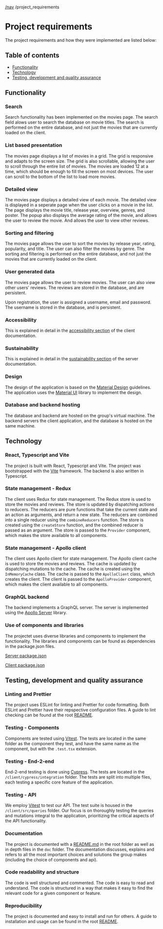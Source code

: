 [/nav](navigation.md) /project_requirements

# Project requirements

The project requirements and how they were implemented are listed below:

## Table of contents

- [Functionality](#functionality)
- [Technology](#technology)
- [Testing, development and quality assurance](#testing-development-and-quality-assurance)

## Functionality

### Search

Search functionality has been implemented on the movies page. The search field alows user to search the database on movie titles. The search is performed on the entire database, and not just the movies that are currently loaded on the client.

### List based presentation

The movies page displays a list of movies in a grid. The grid is responsive and adapts to the screen size. The grid is also scrollable, allowing the user to scroll through the entire list of movies. The movies are loaded 12 at a time, which should be enough to fill the screen on most devices. The user can scroll to the bottom of the list to load more movies.

### Detailed view

The movies page displays a detailed view of each movie. The detailed view is displayed in a seperate page when the user clicks on a movie in the list. The page displays the movie title, release year, overview, genres, and poster. The popup also displays the average rating of the movie, and allows the user to review the movie. And allows the user to view other reviews.

### Sorting and filtering

The movies page allows the user to sort the movies by release year, rating, popularity, and title. The user can also filter the movies by genre. The sorting and filtering is performed on the entire database, and not just the movies that are currently loaded on the client.

### User generated data

The movies page allows the user to review movies. The user can also view other users' reviews. The reviews are stored in the database, and are persistent.

Upon registration, the user is assigned a username, email and password. The username is stored in the database, and is persistent.

### Accessibility

This is explained in detail in the [accessibility section](client.md#accessibility-wcag-22-compliance) of the client documentation.

### Sustainability

This is explained in detail in the [sustainability section](server.md#sustainability) of the server documentation.

### Design

The design of the application is based on the [Material Design](https://material.io/design) guidelines. The application uses the [Material UI](https://material-ui.com/) library to implement the design.

### Database and backend hosting

The database and backend are hosted on the group's virtual machine. The backend servers the client application, and the database is hosted on the same machine.

## Technology

### React, Typescript and Vite

The project is built with React, Typescript and Vite. The project was bootstrapped with the [Vite](https://vitejs.dev/) framework. The backend is also written in Typescript.

### State management - Redux

The client uses Redux for state management. The Redux store is used to store the movies and reviews. The store is updated by dispatching actions to reducers. The reducers are pure functions that take the current state and an action as arguments, and return a new state. The reducers are combined into a single reducer using the `combineReducers` function. The store is created using the `createStore` function, and the combined reducer is passed as an argument. The store is passed to the `Provider` component, which makes the store available to all components.

### State management - Apollo client

The client uses Apollo client for state management. The Apollo client cache is used to store the movies and reviews. The cache is updated by dispatching mutations to the cache. The cache is created using the `InMemoryCache` class. The cache is passed to the `ApolloClient` class, which creates the client. The client is passed to the `ApolloProvider` component, which makes the client available to all components.

### GraphQL backend

The backend implements a GraphQL server. The server is implemented using the [Apollo Server](https://www.apollographql.com/docs/apollo-server/) library.

### Use of components and libraries

The projectet uses diverse libraries and components to implement the functionality. The libraries and components can be found as dependencies in the package.json files.

[Server package.json](../server/package.json)

[Client package.json](../client/package.json)

## Testing, development and quality assurance

### Linting and Prettier

The project uses ESLint for linting and Prettier for code formatting. Both ESLint and Prettier have their repspective configuration files. A guide to lint checking can be found at the root [README](../README.md#linting-and-formatting).

### Testing - Components

Components are tested using [Vitest](https://vitest.dev/). The tests are located in the same folder as the component they test, and have the same name as the component, but with the `.test.tsx` extension.

### Testing - End-2-end

End-2-end testing is done using [Cypress](https://www.cypress.io/). The tests are located in the `/client/cypress/integration` folder. The tests are split into multiple files, each testing a specific core feature of the application.

### Testing - API

We employ [Vitest](https://vitest.dev/) to test our API. The test suite is housed in the `/client/src/queries` folder. Our focus is on thoroughly testing the queries and mutations integral to the application, prioritizing the critical aspects of the API functionality.

### Documentation

The project is documented with a [README.md](../README.md) in the root folder as well as in depth files in the `doc` folder. The documentation discusses, explains and refers to all the most important choices and solutions the group makes (including the choice of components and api).

### Code readability and structure

The code is well structured and commented. The code is easy to read and understand. The code is structured in a way that makes it easy to find the relevant code for a given component or feature.

### Reproducibility

The project is documented and easy to install and run for others. A guide to installation and usage can be found in the root [README](../README.md#local-installation-and-usage).

